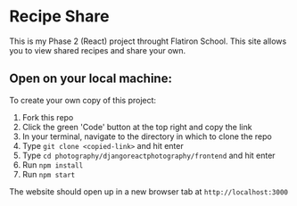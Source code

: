 # Recipe Share 

This is my Phase 2 (React) project throught Flatiron School. This site allows you to view shared recipes and share your own. 

## Open on your local machine:

To create your own copy of this project:
1. Fork this repo
2. Click the green 'Code' button at the top right and copy the link
3. In your terminal, navigate to the directory in which to clone the repo
4. Type `git clone <copied-link>` and hit enter
5. Type `cd photography/djangoreactphotography/frontend` and hit enter
6. Run `npm install`
7. Run `npm start`

The website should open up in a new browser tab at `http://localhost:3000`
